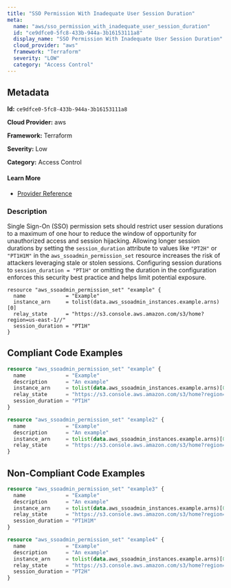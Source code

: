 ```yaml
---
title: "SSO Permission With Inadequate User Session Duration"
meta:
  name: "aws/sso_permission_with_inadequate_user_session_duration"
  id: "ce9dfce0-5fc8-433b-944a-3b16153111a8"
  display_name: "SSO Permission With Inadequate User Session Duration"
  cloud_provider: "aws"
  framework: "Terraform"
  severity: "LOW"
  category: "Access Control"
---
```

## Metadata

**Id:** `ce9dfce0-5fc8-433b-944a-3b16153111a8`

**Cloud Provider:** aws

**Framework:** Terraform

**Severity:** Low

**Category:** Access Control

#### Learn More

 - [Provider Reference](https://registry.terraform.io/providers/hashicorp/aws/latest/docs/resources/ssoadmin_permission_set)

### Description

 Single Sign-On (SSO) permission sets should restrict user session durations to a maximum of one hour to reduce the window of opportunity for unauthorized access and session hijacking. Allowing longer session durations by setting the `session_duration` attribute to values like `"PT2H"` or `"PT1H1M"` in the `aws_ssoadmin_permission_set` resource increases the risk of attackers leveraging stale or stolen sessions. Configuring session durations to `session_duration = "PT1H"` or omitting the duration in the configuration enforces this security best practice and helps limit potential exposure.

```
resource "aws_ssoadmin_permission_set" "example" {
  name             = "Example"
  instance_arn     = tolist(data.aws_ssoadmin_instances.example.arns)[0]
  relay_state      = "https://s3.console.aws.amazon.com/s3/home?region=us-east-1//"
  session_duration = "PT1H"
}
```


## Compliant Code Examples
```terraform
resource "aws_ssoadmin_permission_set" "example" {
  name             = "Example"
  description      = "An example"
  instance_arn     = tolist(data.aws_ssoadmin_instances.example.arns)[0]
  relay_state      = "https://s3.console.aws.amazon.com/s3/home?region=us-east-1#"
  session_duration = "PT1H"
}

resource "aws_ssoadmin_permission_set" "example2" {
  name             = "Example"
  description      = "An example"
  instance_arn     = tolist(data.aws_ssoadmin_instances.example.arns)[0]
  relay_state      = "https://s3.console.aws.amazon.com/s3/home?region=us-east-1#"
}


```
## Non-Compliant Code Examples
```terraform
resource "aws_ssoadmin_permission_set" "example3" {
  name             = "Example"
  description      = "An example"
  instance_arn     = tolist(data.aws_ssoadmin_instances.example.arns)[0]
  relay_state      = "https://s3.console.aws.amazon.com/s3/home?region=us-east-1#"
  session_duration = "PT1H1M"
}

resource "aws_ssoadmin_permission_set" "example4" {
  name             = "Example"
  description      = "An example"
  instance_arn     = tolist(data.aws_ssoadmin_instances.example.arns)[0]
  relay_state      = "https://s3.console.aws.amazon.com/s3/home?region=us-east-1#"
  session_duration = "PT2H"
}

```